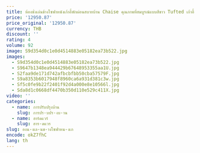 ```yaml
---
title: ห้องนั่งเล่นข้างโซฟาหนังเก้าอี้พักผ่อนสบายบ้าน Chaise คุณภาพที่สมบูรณ์แบบสีขาว Tufted เก้าอี้
price: '12950.87'
price_original: '12950.87'
currency: THB
discount: ''
rating: 4
volume: 92
image: S9d354d0c1e0d4514883e05182ea73b522.jpg
images:
  - S9d354d0c1e0d4514883e05182ea73b522.jpg
  - S9647b1348ea944429b67648953355aa1U.jpg
  - S2faa9de171d742afbcbfbb50cba57579F.jpg
  - S9a8353b6017948f8960ca6a931d381c3w.jpg
  - Sf5c0fe9b22f2401f92d4a000e8e10566l.jpg
  - Sda8d1c0668df4470b350d110e529c411X.jpg
video: ''
categories:
  - name: การปรับปรุงบ้าน
    slug: การปร-บปร-งบ-าน
  - name: ฮาร์ดแวร์
    slug: ฮาร-ดแวร
slug: องน-งเล-นข-างโซฟาหน-งเก
encode: okZ7fhC
lang: th
---
```

  